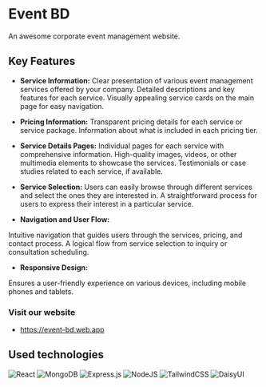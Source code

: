 # Event BD
An awesome corporate event management website.

## Key Features
- **Service Information:**
Clear presentation of various event management services offered by your company.
Detailed descriptions and key features for each service.
Visually appealing service cards on the main page for easy navigation.

- **Pricing Information:**
Transparent pricing details for each service or service package.
Information about what is included in each pricing tier.

- **Service Details Pages:**
Individual pages for each service with comprehensive information.
High-quality images, videos, or other multimedia elements to showcase the services.
Testimonials or case studies related to each service, if available.

- **Service Selection:**
Users can easily browse through different services and select the ones they are interested in.
A straightforward process for users to express their interest in a particular service.

- **Navigation and User Flow:**

Intuitive navigation that guides users through the services, pricing, and contact process.
A logical flow from service selection to inquiry or consultation scheduling.

- **Responsive Design:**

Ensures a user-friendly experience on various devices, including mobile phones and tablets.

### Visit our website
- https://event-bd.web.app

## Used technologies

![React](https://img.shields.io/badge/react-%2320232a.svg?style=for-the-badge&logo=react&logoColor=%2361DAFB)
![MongoDB](https://img.shields.io/badge/MongoDB-%234ea94b.svg?style=for-the-badge&logo=mongodb&logoColor=white)
![Express.js](https://img.shields.io/badge/express.js-%23404d59.svg?style=for-the-badge&logo=express&logoColor=%2361DAFB)
![NodeJS](https://img.shields.io/badge/node.js-6DA55F?style=for-the-badge&logo=node.js&logoColor=white)
![TailwindCSS](https://img.shields.io/badge/tailwindcss-%2338B2AC.svg?style=for-the-badge&logo=tailwind-css&logoColor=white)
![DaisyUI](https://img.shields.io/badge/daisyui-5A0EF8?style=for-the-badge&logo=daisyui&logoColor=white)
